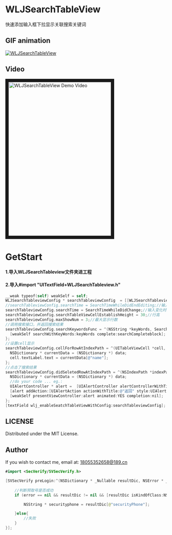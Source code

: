 # WLJSearchTableView
快速添加输入框下拉显示关联搜索关键词

## GIF animation
[![WLJSearchTableView](http://ovn0zb2g7.bkt.clouddn.com/WLJSearchTableView1.gif)](http://ovn0zb2g7.bkt.clouddn.com/WLJSearchTableViewVideo.mov)

## Video
<a href="http://ovn0zb2g7.bkt.clouddn.com/WLJSearchTableViewVideo.mov" target="_blank"><img src="http://ovn0zb2g7.bkt.clouddn.com/Simulator%20Screen%20Shot%20-%20iPhone%206s%20Plus%20-%202018-01-11%20at%2015.57.49.png"
alt="WLJSearchTableView Demo Video" width="320" height="480" border="10" /></a>


GetStart
==========================
#### 1.导入WLJSearchTableview文件夹进工程
#### 2.导入#import "UITextField+WLJSearchTableview.h"

```objective-c
__weak typeof(self) weakSelf = self;
WLJSearchTableviewConfig * searchTableviewConfig  = [[WLJSearchTableviewConfig alloc]init];
//searchTableviewConfig.searchTime = SearchTimeWhileDidEndEditing;//输入结束时开始搜索
searchTableviewConfig.searchTime = SearchTimeWhileDidChange;//输入变化时开始搜索
searchTableviewConfig.searchTableViewCellEstablishHeight = 30;//行高
searchTableviewConfig.maxShowNum = 3;//最大显示行数
//调用搜索接口，并返回搜索结果
searchTableviewConfig.searchKeywordsFunc = ^(NSString *keyWords, SearchCompleteblock searchCompleteblock) {
  [weakSelf searchWithKeyWords:keyWords complete:searchCompleteblock];
};
//设置cell显示
searchTableviewConfig.cellForRowAtIndexPath = ^(UITableViewCell *cell, NSIndexPath *indexPath,id data) {
  NSDictionary * currentData = (NSDictionary *) data;
  cell.textLabel.text = currentData[@"name"];
};
//点击了搜索结果
searchTableviewConfig.didSeletedRowAtIndexPath = ^(NSIndexPath *indexPath, id data) {
  NSDictionary * currentData = (NSDictionary *) data;
  //do your code ... eg.:
  UIAlertController * alert =  [UIAlertController alertControllerWithTitle:nil message:[NSString stringWithFormat:@"点击 了%@",currentData[@"name"]] preferredStyle:UIAlertControllerStyleAlert];
  [alert addAction:[UIAlertAction actionWithTitle:@"返回" style:UIAlertActionStyleCancel handler:nil]];
  [weakSelf presentViewController:alert animated:YES completion:nil];
};
[textField wlj_enableSeatchTableViewWithConfig:searchTableviewConfig];
```


LICENSE
---
Distributed under the MIT License.

Author
---
If you wish to contact me, email at: 18055352658@189.cn

```swift
#import <SecVerify/SVSecVerify.h>

[SVSecVerify preLogin:^(NSDictionary * _Nullable resultDic, NSError * _Nullable error) {
        
    //判断预取号是否成功
    if (error == nil && resultDic != nil && [resultDic isKindOfClass:NSDictionary.class]) {

        NSString * securityphone = resultDic[@"securityPhone"];

    }else{
        //失败
    }
}];
```
